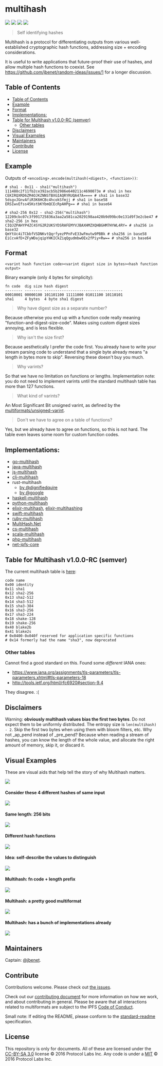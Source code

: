 # multihash

[![](https://img.shields.io/badge/made%20by-Protocol%20Labs-blue.svg?style=flat-square)](http://ipn.io)
[![](https://img.shields.io/badge/project-multiformats-blue.svg?style=flat-square)](https://github.com/multiformats/multiformats)
[![](https://img.shields.io/badge/freenode-%23ipfs-blue.svg?style=flat-square)](https://webchat.freenode.net/?channels=%23ipfs)
[![](https://img.shields.io/badge/readme%20style-standard-brightgreen.svg?style=flat-square)](https://github.com/RichardLitt/standard-readme)

> Self identifying hashes

Multihash is a protocol for differentiating outputs from various well-established cryptographic hash functions, addressing size + encoding considerations.

It is useful to write applications that future-proof their use of hashes, and allow multiple hash functions to coexist. See https://github.com/jbenet/random-ideas/issues/1 for a longer discussion.

## Table of Contents

- [Table of Contents](#table-of-contents)
- [Example](#example)
- [Format](#format)
- [Implementations:](#implementations)
- [Table for Multihash v1.0.0-RC (semver)](#table-for-multihash-v100-rc-semver)
  - [Other tables](#other-tables)
- [Disclaimers](#disclaimers)
- [Visual Examples](#visual-examples)
- [Maintainers](#maintainers)
- [Contribute](#contribute)
- [License](#license)

## Example

Outputs of `<encoding>.encode(multihash(<digest>, <function>))`:

```
# sha1 - 0x11 - sha1("multihash")
111488c2f11fb2ce392acb5b2986e640211c4690073e # sha1 in hex
CEKIRQXRD6ZM4OJKZNNSTBXGIAQRYRUQA47A==== # sha1 in base32
5dsgvJGnvAfiR3K6HCBc4hcokSfmjj # sha1 in base58
ERSIwvEfss45KstbKYbmQCEcRpAHPg== # sha1 in base64

# sha2-256 0x12 - sha2-256("multihash")
12209cbc07c3f991725836a3aa2a581ca2029198aa420b9d99bc0e131d9f3e2cbe47 # sha2-256 in hex
CIQJZPAHYP4ZC4SYG2R2UKSYDSRAFEMYVJBAXHMZXQHBGHM7HYWL4RY= # sha256 in base32
QmYtUc4iTCbbfVSDNKvtQqrfyezPPnFvE33wFmutw9PBBk # sha256 in base58
EiCcvAfD+ZFyWDajqipYHKICkZiqQgudmbwOEx2fPiy+Rw== # sha256 in base64
```

## Format

```
<varint hash function code><varint digest size in bytes><hash function output>
```

Binary example (only 4 bytes for simplicity):

```
fn code  dig size hash digest
-------- -------- ------------------------------------
00010001 00000100 101101100 11111000 01011100 10110101
sha1     4 bytes  4 byte sha1 digest
```

> Why have digest size as a separate number?

Because otherwise you end up with a function code really meaning "function-and-digest-size-code". Makes using custom digest sizes annoying, and is less flexible.

> Why isn't the size first?

Because aesthetically I prefer the code first. You already have to write your stream parsing code to understand that a single byte already means "a length in bytes more to skip". Reversing these doesn't buy you much.

> Why varints?

So that we have no limitation on functions or lengths. Implementation note: you do not need to implement varints until the standard multihash table has more than 127 functions.

> What kind of varints?

An Most Significant Bit unsigned varint, as defined by the [multiformats/unsigned-varint](https://github.com/multiformats/unsigned-varint).

> Don't we have to agree on a table of functions?

Yes, but we already have to agree on functions, so this is not hard. The table even leaves some room for custom function codes.

## Implementations:

- [go-multihash](//github.com/multiformats/go-multihash)
- [java-multihash](//github.com/multiformats/java-multihash)
- [js-multihash](//github.com/multiformats/js-multihash)
- [clj-multihash](//github.com/multiformats/clj-multihash)
- rust-multihash
  - [by @dignifiedquire](//github.com/dignifiedquire/rust-multihash)
  - [by @google](//github.com/google/rust-multihash)
- [haskell-multihash](//github.com/LukeHoersten/multihash)
- [python-multihash](//github.com/tehmaze/python-multihash)
- [elixir-multihash](//github.com/zabirauf/ex_multihash), [elixir-multihashing](//github.com/candeira/ex_multihashing)
- [swift-multihash](//github.com/NeoTeo/SwiftMultihash)
- [ruby-multihash](//github.com/neocities/ruby-multihash)
- [MultiHash.Net](//github.com/MCGPPeters/MultiHash.Net)
- [cs-multihash](//github.com/tabrath/cs-multihash)
- [scala-multihash](//github.com/mediachain/scala-multihash)
- [php-multihash](//github.com/Fil/php-multihash)
- [net-ipfs-core](//github.com/richardschneider/net-ipfs-core)

## Table for Multihash v1.0.0-RC (semver)

The current multihash table is [here](hashtable.csv):

```
code name
0x00 identity
0x11 sha1
0x12 sha2-256
0x13 sha2-512
0x14 sha3-512
0x15 sha3-384
0x16 sha3-256
0x17 sha3-224
0x18 shake-128
0x19 shake-256
0x40 blake2b
0x41 blake2s
# 0x0400-0x040f reserved for application specific functions
# 0x14 formerly had the name "sha3", now deprecated
```


### Other tables

Cannot find a good standard on this. Found some _different_ IANA ones:

- https://www.iana.org/assignments/tls-parameters/tls-parameters.xhtml#tls-parameters-18
- http://tools.ietf.org/html/rfc6920#section-9.4

They disagree. :(

## Disclaimers

Warning: **obviously multihash values bias the first two bytes**. Do not expect them to be uniformly distributed. The entropy size is `len(multihash) - 2`. Skip the first two bytes when using them with bloom filters, etc. Why not _ap_pend instead of _pre_pend? Because when reading a stream of hashes, you can know the length of the whole value, and allocate the right amount of memory, skip it, or discard it.

## Visual Examples

These are visual aids that help tell the story of why Multihash matters.

![](https://raw.githubusercontent.com/multiformats/multiformats/eb22cd807db692877a9094b5bfb4d2997fd0278a/img/multihash.001.jpg)

#### Consider these 4 different hashes of same input

![](https://raw.githubusercontent.com/multiformats/multiformats/eb22cd807db692877a9094b5bfb4d2997fd0278a/img/multihash.002.jpg)

#### Same length: 256 bits

![](https://raw.githubusercontent.com/multiformats/multiformats/eb22cd807db692877a9094b5bfb4d2997fd0278a/img/multihash.003.jpg)

#### Different hash functions

![](https://raw.githubusercontent.com/multiformats/multiformats/eb22cd807db692877a9094b5bfb4d2997fd0278a/img/multihash.004.jpg)

#### Idea: self-describe the values to distinguish

![](https://raw.githubusercontent.com/multiformats/multiformats/eb22cd807db692877a9094b5bfb4d2997fd0278a/img/multihash.005.jpg)

#### Multihash: fn code + length prefix

![](https://raw.githubusercontent.com/multiformats/multiformats/eb22cd807db692877a9094b5bfb4d2997fd0278a/img/multihash.006.jpg)

#### Multihash: a pretty good multiformat

![](https://raw.githubusercontent.com/multiformats/multiformats/eb22cd807db692877a9094b5bfb4d2997fd0278a/img/multihash.007.jpg)

#### Multihash: has a bunch of implementations already

![](https://raw.githubusercontent.com/multiformats/multiformats/eb22cd807db692877a9094b5bfb4d2997fd0278a/img/multihash.008.jpg)

## Maintainers

Captain: [@jbenet](https://github.com/jbenet).

## Contribute

Contributions welcome. Please check out [the issues](https://github.com/multiformats/multihash/issues).

Check out our [contributing document](https://github.com/multiformats/multiformats/blob/master/contributing.md) for more information on how we work, and about contributing in general. Please be aware that all interactions related to multiformats are subject to the IPFS [Code of Conduct](https://github.com/ipfs/community/blob/master/code-of-conduct.md).

Small note: If editing the README, please conform to the [standard-readme](https://github.com/RichardLitt/standard-readme) specification.

## License

This repository is only for documents. All of these are licensed under the [CC-BY-SA 3.0](https://ipfs.io/ipfs/QmVreNvKsQmQZ83T86cWSjPu2vR3yZHGPm5jnxFuunEB9u) license © 2016 Protocol Labs Inc. Any code is under a [MIT](LICENSE) © 2016 Protocol Labs Inc.

